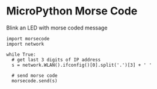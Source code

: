 MicroPython Morse Code
======================

Blink an LED with morse coded message

```
import morsecode
import network

while True:
  # get last 3 digits of IP address
  s = network.WLAN().ifconfig()[0].split('.')[3] + ' '

  # send morse code
  morsecode.send(s)
```
